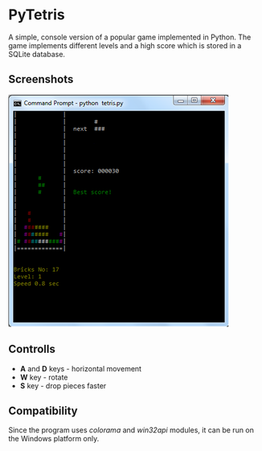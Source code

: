 # PyTetris
A simple, console version of a popular game implemented in Python. The game implements different levels and a high score which is stored in a SQLite database.

## Screenshots
![Screenshot](screenshots/screenshoot.png)

## Controlls
- **A** and **D** keys - horizontal movement
- **W** key - rotate
- **S** key - drop pieces faster

## Compatibility
Since the program uses *colorama* and *win32api* modules, it can be run on the Windows platform only.